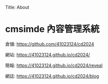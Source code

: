 Title: About

# cmsimde 內容管理系統

倉儲: <a href="https://github.com/41023124/cd2024">https://github.com/41023124/cd2024</a>

網站: <a href="https://41023124.github.io/cd2024/">https://41023124.github.io/cd2024/</a>

簡報: <a href="https://41023124.github.io/cd2024/reveal">https://41023124.github.io/cd2024/reveal</a>

網誌: <a href="https://41023124.github.io/cd2024/blog">https://41023124.github.io/cd2024/blog</a>








